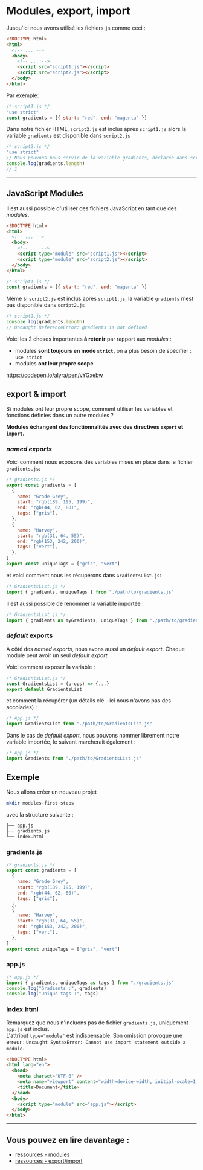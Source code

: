 # Modules, export, import

Jusqu'ici nous avons utilisé les fichiers `js` comme ceci :

```html
<!DOCTYPE html>
<html>
  <!-- ... -->
  <body>
    <!-- ... -->
    <script src="script1.js"></script>
    <script src="script2.js"></script>
  </body>
</html>
```

Par exemple:

```javascript
/* script1.js */
"use strict"
const gradients = [{ start: "red", end: "magenta" }]
```

Dans notre fichier HTML, `script2.js` est inclus après `script1.js` alors la variable `gradients` est disponible dans `script2.js`

```javascript
/* script2.js */
"use strict"
// Nous pouvons nous servir de la variable gradients, déclarée dans script1.js
console.log(gradients.length)
// 1
```

---

## JavaScript Modules

Il est aussi possible d'utiliser des fichiers JavaScript en tant que des _modules_.

```html
<!DOCTYPE html>
<html>
  <!-- ... -->
  <body>
    <!-- ... -->
    <script type="module" src="script1.js"></script>
    <script type="module" src="script2.js"></script>
  </body>
</html>
```

```javascript
/* script1.js */
const gradients = [{ start: "red", end: "magenta" }]
```

Même si `script2.js` est inclus après `script1.js`, la variable `gradients` n'est pas disponible dans `script2.js`

```javascript
/* script2.js */
console.log(gradients.length)
// Uncaught ReferenceError: gradients is not defined
```

Voici les 2 choses importantes **à retenir** par rapport aux _modules_ :

- modules **sont toujours en mode `strict`,** on a plus besoin de spécifier : `use strict`
- modules **ont leur propre scope**

https://codepen.io/alyra/pen/vYGxebw

## export & import

Si modules ont leur propre scope, comment utiliser les variables et fonctions définies dans un autre modules ?

<strong>Modules échangent des fonctionnalités avec des directives `export` et `import`.</strong>

### _named exports_

Voici comment nous exposons des variables mises en place dans le fichier `gradients.js`:

```javascript
/* gradients.js */
export const gradients = [
  {
    name: "Grade Grey",
    start: "rgb(189, 195, 199)",
    end: "rgb(44, 62, 80)",
    tags: ["gris"],
  },
  {
    name: "Harvey",
    start: "rgb(31, 64, 55)",
    end: "rgb(153, 242, 200)",
    tags: ["vert"],
  },
]
export const uniqueTags = ["gris", "vert"]
```

et voici comment nous les récupérons dans `GradientsList.js`:

```javascript
/* GradientsList.js */
import { gradients, uniqueTags } from "./path/to/gradients.js"
```

Il est aussi possible de renommer la variable importée :

```javascript
/* GradientsList.js */
import { gradients as myGradients, uniqueTags } from "./path/to/gradients.js"
```

### _default_ exports

À côté des _named exports_, nous avons aussi un _default export._
Chaque module peut avoir un seul _default export._

Voici comment exposer la variable :

```javascript
/* GradientsList.js */
const GradientsList = (props) => {...}
export default GradientsList
```

et comment la récupérer (un détails clé - ici nous n'avons pas des accolades) :

```javascript
/* App.js */
import GradientsList from "./path/to/GradientsList.js"
```

Dans le cas de _default export_, nous pouvons nommer librement notre variable importée, le suivant marcherait également :

```javascript
/* App.js */
import Gradients from "./path/to/GradientsList.js"
```

## Exemple

Nous allons créer un nouveau projet

```bash
mkdir modules-first-steps
```

avec la structure suivante :

```bash
├── app.js
├── gradients.js
└── index.html
```

### gradients.js

```javascript
/* gradients.js */
export const gradients = [
  {
    name: "Grade Grey",
    start: "rgb(189, 195, 199)",
    end: "rgb(44, 62, 80)",
    tags: ["gris"],
  },
  {
    name: "Harvey",
    start: "rgb(31, 64, 55)",
    end: "rgb(153, 242, 200)",
    tags: ["vert"],
  },
]
export const uniqueTags = ["gris", "vert"]
```

### app.js

```javascript
/* app.js */
import { gradients, uniqueTags as tags } from "./gradients.js"
console.log("Gradients :", gradients)
console.log("Unique tags :", tags)
```

### index.html

Remarquez que nous n'incluons pas de fichier `gradients.js`, uniquement `app.js` est inclus.  
L'attribut `type="module"` est indispensable. Son omission provoque une erreur : `Uncaught SyntaxError: Cannot use import statement outside a module`.

```html
<!DOCTYPE html>
<html lang="en">
  <head>
    <meta charset="UTF-8" />
    <meta name="viewport" content="width=device-width, initial-scale=1.0" />
    <title>Document</title>
  </head>
  <body>
    <script type="module" src="app.js"></script>
  </body>
</html>
```

---

## Vous pouvez en lire davantage :

- [ressources - modules](https://javascript.info/modules-intro)
- [ressources - export/import](https://javascript.info/import-export)

